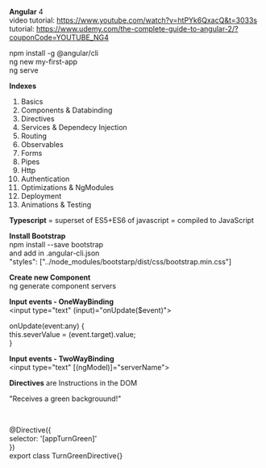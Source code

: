 <b>Angular</b> 4 <br/>
video tutorial: https://www.youtube.com/watch?v=htPYk6QxacQ&t=3033s <br/>
tutorial: https://www.udemy.com/the-complete-guide-to-angular-2/?couponCode=YOUTUBE_NG4 <br/>

npm install -g @angular/cli <br/>
ng new my-first-app <br/>
ng serve <br/>

<b>Indexes</b> <br/>

1. Basics
2. Components & Databinding
3. Directives
4. Services & Dependecy Injection
5. Routing
6. Observables
7. Forms
8. Pipes
9. Http
10. Authentication
11. Optimizations & NgModules
12. Deployment
13. Animations & Testing

<b>Typescript</b> = superset of ES5+ES6 of javascript = compiled to JavaScript <br/>

<b>Install Bootstrap</b> <br/>
npm install --save bootstrap <br/>
and add in .angular-cli.json <br/>
"styles": ["../node_modules/bootstarp/dist/css/bootstrap.min.css"]<br/>

<b>Create new Component</b> <br/>
ng generate component servers <br/>

<b>Input events - OneWayBinding</b><br/>
<input type="text" (input)="onUpdate($event)"><br/>

onUpdate(event:any) {<br/>
  	this.severValue = (<HTMLInputElement>event.target).value;<br/>
}<br/>
  
<b>Input events - TwoWayBinding</b><br/>
<input type="text" [(ngModel)]="serverName"><br/>

<b>Directives</b> are Instructions in the DOM<br/>
<p appTurnGreen>"Receives a green backgrouund!"</p><br/>

@Directive({<br/>
	selector: '[appTurnGreen]'<br/>
})<br/>
export class TurnGreenDirective{}<br/>

